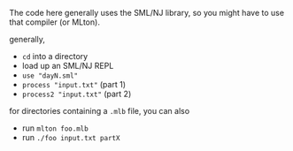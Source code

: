 The code here generally uses the SML/NJ library, so you might have to use that compiler (or MLton).

generally,
- `cd` into a directory
- load up an SML/NJ REPL
- `use "dayN.sml"`
- `process "input.txt"` (part 1)
- `process2 "input.txt"` (part 2)

for directories containing a `.mlb` file, you can also
- run `mlton foo.mlb`
- run `./foo input.txt partX`
